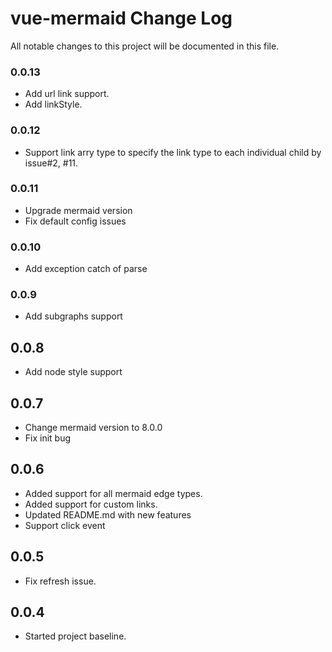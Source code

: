 # vue-mermaid Change Log

All notable changes to this project will be documented in this file.

### 0.0.13

- Add url link support.
- Add linkStyle. 

### 0.0.12

- Support link arry type to specify the link type to each individual child by issue#2, #11. 

### 0.0.11

- Upgrade mermaid version
- Fix default config issues

### 0.0.10

- Add exception catch of parse

### 0.0.9

- Add subgraphs support

## 0.0.8

- Add node style support

## 0.0.7

- Change mermaid version to 8.0.0
- Fix init bug

## 0.0.6

- Added support for all mermaid edge types.
- Added support for custom links.
- Updated README.md with new features
- Support click event

## 0.0.5

- Fix refresh issue.

## 0.0.4

- Started project baseline.
